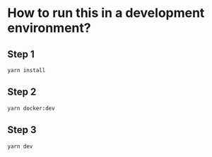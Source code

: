 # How to run this in a development environment?

## Step 1
```
yarn install
```

## Step 2
```
yarn docker:dev
```

## Step 3
```
yarn dev
```

